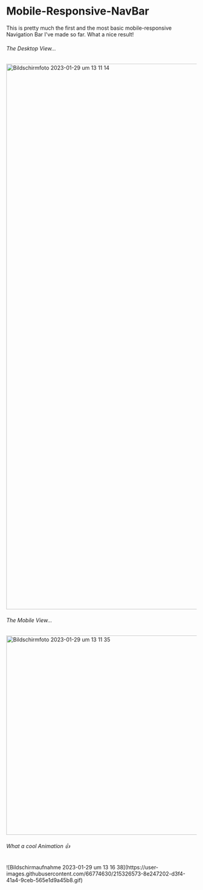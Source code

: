 # Mobile-Responsive-NavBar
This is pretty much the first and the most basic mobile-responsive Navigation Bar I've made so far. What a nice result!

<h6>The Desktop View...</h6>
<img width="1440" alt="Bildschirmfoto 2023-01-29 um 13 11 14" src="https://user-images.githubusercontent.com/66774630/215325662-31bfe277-54d6-4ce4-b303-a2dd427df20e.png">

<h6>The Mobile View...</h6>
<img width="526" alt="Bildschirmfoto 2023-01-29 um 13 11 35" src="https://user-images.githubusercontent.com/66774630/215325686-2dfcf303-94b2-4fed-b718-949c021bc50e.png">

<h6>What a cool Animation 👍</h6>
![Bildschirmaufnahme 2023-01-29 um 13 16 38](https://user-images.githubusercontent.com/66774630/215326573-8e247202-d3f4-41a4-9ceb-565e1d9a45b8.gif)

